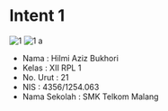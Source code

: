 # Intent 1
![1](https://cloud.githubusercontent.com/assets/22093845/19210786/0b5277d6-8d57-11e6-9b0c-bb9121965a90.png)
![1 a](https://cloud.githubusercontent.com/assets/22093845/19210787/0b9b8160-8d57-11e6-8ba1-263256f8629e.png)

- Nama : Hilmi Aziz Bukhori
- Kelas : XII RPL 1
- No. Urut : 21
- NIS : 4356/1254.063
- Nama Sekolah : SMK Telkom Malang

